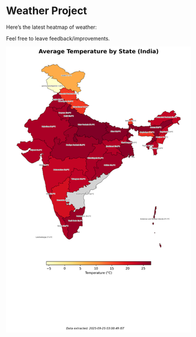 # Weather Project

Here’s the latest heatmap of weather:

Feel free to leave feedback/improvements.

![India Heatmap](docs/assets/india_heatmap.png?v=D4630B)
